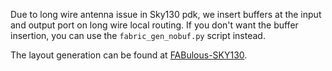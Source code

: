 Due to long wire antenna issue in Sky130 pdk, we insert buffers at the input and output port on long wire local routing. 
If you don't want the buffer insertion, you can use the ```fabric_gen_nobuf.py``` script instead.

The layout generation can be found at [FABulous-SKY130](https://github.com/FPGA-Research-Manchester/FABulous-SKY130).
